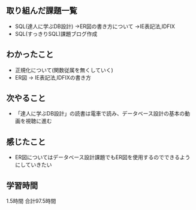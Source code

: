 ## 取り組んだ課題一覧
- SQL(達人に学ぶDB設計)
  →ER図の書き方について
  →IE表記法,IDFIX
- SQL(すっきりSQL)課題ブログ作成
## わかったこと
- 正規化について(関数従属を無くしていく)
- ER図
  → IE表記法,IDFIXの書き方
## 次やること 
- 「達人に学ぶDB設計」の読書は電車で読み、データベース設計の基本の動画を視聴に進む
## 感じたこと
- ER図についてはデータベース設計課題でもER図を使用するのでできるようにしていきたい


## 学習時間
1.5時間
合計97.5時間
